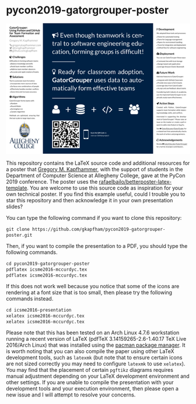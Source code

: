 # pycon2019-gatorgrouper-poster

![Sample of the PyCon 2019 Poster](gatorgrouper-poster-pycon2019.png)

This repository contains the LaTeX source code and additional resources for a
poster that [Gregory M. Kapfhammer](https://www.gregorykapfhammer.com/), with
the support of students in the Department of Computer Science at Allegheny
College, gave at the PyCon 2019 conference. The poster uses the
[rafaelbailo/betterposter-latex-template](https://github.com/rafaelbailo/betterposter-latex-template).
You are welcome to use this source code as inspiration for your own technical
poster. If you find this example useful, could I trouble you to star this
repository and then acknowledge it in your own presentation slides?

You can type the following command if you want to clone this repository:

```shell
git clone https://github.com/gkapfham/pycon2019-gatorgrouper-poster.git
```

Then, if you want to compile the presentation to a PDF, you should type the
following commands.

```shell
cd pycon2019-gatorgrouper-poster
pdflatex icsme2016-mccurdyc.tex
pdflatex icsme2016-mccurdyc.tex
```

If this does not work well because you notice that some of the icons are
rendering at a font size that is too small, then please try the following
commands instead.

```shell
cd icsme2016-presentation
xelatex icsme2016-mccurdyc.tex
xelatex icsme2016-mccurdyc.tex
```

Please note that this has been tested on an Arch Linux 4.7.6 workstation running
a recent version of LaTeX (pdfTeX 3.14159265-2.6-1.40.17 TeX Live 2016/Arch
Linux) that was installed using the [pacman package
manager](https://wiki.archlinux.org/index.php/pacman). It is worth noting that
you can also compile the paper using other LaTeX development tools, such as
`latexmk` (but note that to ensure certain icons are not sized correctly you may
need to configure `latexmk` to use `xelatex`). You may find that the placement
of certain `pgftikz` diagrams requires manual adjustment depending on your LaTeX
development environment and other settings. If you are unable to compile the
presentation with your development tools and your execution environment, then
please open a new issue and I will attempt to resolve your concerns.

